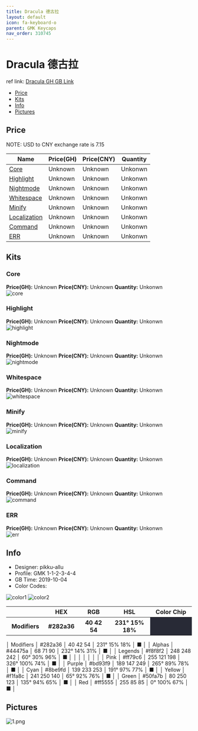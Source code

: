 ```yaml
---
title: Dracula 德古拉
layout: default
icon: fa-keyboard-o
parent: GMK Keycaps
nav_order: 310745
---
```


# Dracula 德古拉

ref link: [Dracula GH GB Link]()  

* [Price](#price)  
* [Kits](#kits)  
* [Info](#info)  
* [Pictures](#pictures)  


## Price  
NOTE: USD to CNY exchange rate is 7.15

| Name          | Price(GH)    |  Price(CNY) | Quantity |
| ------------- | ------------ |  ---------- | -------- |
|[Core](#core)|Unknown|Unknown|Unkonwn|
|[Highlight](#highlight)|Unknown|Unknown|Unkonwn|
|[Nightmode](#nightmode)|Unknown|Unknown|Unkonwn|
|[Whitespace](#whitespace)|Unknown|Unknown|Unkonwn|
|[Minify](#minify)|Unknown|Unknown|Unkonwn|
|[Localization](#localization)|Unknown|Unknown|Unkonwn|
|[Command](#command)|Unknown|Unknown|Unkonwn|
|[ERR](#err)|Unknown|Unknown|Unkonwn|


## Kits  
### Core  
**Price(GH):** Unknown    **Price(CNY):** Unknown    **Quantity:** Unkonwn  
<img src="{{ 'assets/images/gmk-keycaps/dracula/kits_pics/core.jpg' | relative_url }}" alt="core" class="image featured">

### Highlight  
**Price(GH):** Unknown    **Price(CNY):** Unknown    **Quantity:** Unkonwn  
<img src="{{ 'assets/images/gmk-keycaps/dracula/kits_pics/highlight.jpg' | relative_url }}" alt="highlight" class="image featured">

### Nightmode  
**Price(GH):** Unknown    **Price(CNY):** Unknown    **Quantity:** Unkonwn  
<img src="{{ 'assets/images/gmk-keycaps/dracula/kits_pics/nightmode.jpg' | relative_url }}" alt="nightmode" class="image featured">

### Whitespace  
**Price(GH):** Unknown    **Price(CNY):** Unknown    **Quantity:** Unkonwn  
<img src="{{ 'assets/images/gmk-keycaps/dracula/kits_pics/whitespace.jpg' | relative_url }}" alt="whitespace" class="image featured">

### Minify  
**Price(GH):** Unknown    **Price(CNY):** Unknown    **Quantity:** Unkonwn  
<img src="{{ 'assets/images/gmk-keycaps/dracula/kits_pics/minify.jpg' | relative_url }}" alt="minify" class="image featured">

### Localization  
**Price(GH):** Unknown    **Price(CNY):** Unknown    **Quantity:** Unkonwn  
<img src="{{ 'assets/images/gmk-keycaps/dracula/kits_pics/localization.jpg' | relative_url }}" alt="localization" class="image featured">

### Command  
**Price(GH):** Unknown    **Price(CNY):** Unknown    **Quantity:** Unkonwn  
<img src="{{ 'assets/images/gmk-keycaps/dracula/kits_pics/command.jpg' | relative_url }}" alt="command" class="image featured">

### ERR  
**Price(GH):** Unknown    **Price(CNY):** Unknown    **Quantity:** Unkonwn  
<img src="{{ 'assets/images/gmk-keycaps/dracula/kits_pics/err.jpg' | relative_url }}" alt="err" class="image featured">


## Info  
* Designer: pikku-allu  
* Profile: GMK 1-1-2-3-4-4  
* GB Time: 2019-10-04  
* Color Codes:  

<img src="{{ 'assets/images/gmk-keycaps/dracula/color1.png' | relative_url }}" alt="color1" class="image featured">
<img src="{{ 'assets/images/gmk-keycaps/dracula/color2.png' | relative_url }}" alt="color2" class="image featured">

<table style="width:100%">
  <tr>
    <th width="100"></th>
    <th width="80">HEX</th>
    <th width="100">RGB</th>
    <th width="150">HSL</th>
    <th width="150">Color Chip</th>
  </tr>
  <tr>
    <th><b> Modifiers </b></th>
    <th> #282a36 </th>
    <th> 40 42 54 </th>
    <th> 231° 15% 18% </th>
    <th style="background-color: rgb(40 42 54)">&#160;</th>
  </tr>
</table>

│ Modifiers │ #282a36  │    40 42 54 │ 231° 15% 18%  │ ■ │
│ Alphas    │ #44475a  │    68 71 90 │ 232° 14% 31%  │ ■ │
│ Legends   │ #f8f8f2  │ 248 248 242 │ 60° 30% 96%   │ ■ │
│           │          │             │               │   │
│ Pink      │ #ff79c6  │ 255 121 198 │ 326° 100% 74% │ ■ │
│ Purple    │ #bd93f9  │ 189 147 249 │ 265° 89% 78%  │ ■ │
│ Cyan      │ #8be9fd  │ 139 233 253 │ 191° 97% 77%  │ ■ │
│ Yellow    │ #f1fa8c  │ 241 250 140 │ 65° 92% 76%   │ ■ │
│ Green     │ #50fa7b  │  80 250 123 │ 135° 94% 65%  │ ■ │
│ Red       │ #ff5555  │   255 85 85 │ 0° 100% 67%   │ ■ │

## Pictures  
<img src="{{ 'assets/images/gmk-keycaps/dracula/rendering_pics/1.png' | relative_url }}" alt="1.png" class="image featured">
